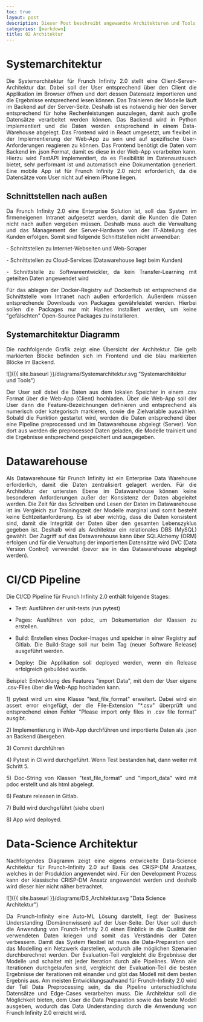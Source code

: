 ```yaml
---
toc: true
layout: post
description: Dieser Post beschreibt angewandte Architekturen und Tools für Frunch Infinity 2.0
categories: [markdown]
title: 02 Architektur
---
```


# Systemarchitektur
<p style="text-align: justify;">Die Systemarchitektur für Frunch Infinity 2.0 stellt eine Client-Server-Architektur dar. Dabei soll der User entsprechend über den Client die Applikation im Browser öffnen und dort dessen Datensatz importieren und die Ergebnisse entsprechend lesen können. Das Trainieren der Modelle läuft im Backend auf der Server-Seite. Deshalb ist es notwendig hier den Server entsprechend für hohe Rechenleistungen auszulegen, damit auch große Datensätze verarbeitet werden können. Das Backend wird in Python implementiert und die Daten werden entsprechend in einem Data-Warehouse abgelegt. Das Frontend wird in React umgesetzt, um flexibel in der Implementierung der Web-App zu sein und auf spezifische User-Anforderungen reagieren zu können. Das Frontend benötigt die Daten vom Backend im .json Format, damit es diese in der Web-App verarbeiten kann. Hierzu wird FastAPI implementiert, da es Flexibilität im Datenaustausch bietet, sehr performant ist und automatisch eine Dokumentation generiert. Eine mobile App ist für Frunch Infinity 2.0 nicht erforderlich, da die Datensätze vom User nicht auf einem iPhone liegen. </p>

## Schnittstellen nach außen
<p style="text-align: justify;">Da Frunch Infinity 2.0 eine Enterprise Solution ist, soll das System im firmeneigenen Intranet aufgesetzt werden, damit die Kunden die Daten nicht nach außen vergeben müssen. Deshalb muss auch die Verwaltung und das Management der Server-Hardware von der IT-Abteilung des Kunden erfolgen. Somit sind folgende Schnittstellen nicht anwendbar:</p>
<p style="text-align: justify;">- Schnittstellen zu Internet-Webseiten und Web-Scraper</p>
<p style="text-align: justify;">- Schnittstellen zu Cloud-Services (Datawarehouse liegt beim Kunden)</p>
<p style="text-align: justify;">- Schnittstelle zu Softwareentwickler, da kein Transfer-Learning mit geteilten Daten angewendet wird</p>

<p style="text-align: justify;">Für das ablegen der Docker-Registry auf Dockerhub ist entsprechend die Schnittstelle vom Intranet nach außen erforderlich. Außerdem müssen entsprechende Downloads von Packages gewährleistet werden. Hierbei sollen die Packages nur mit Hashes installiert werden, um keine "gefälschten" Open-Source Packages zu installieren.</p>

## Systemarchitektur Diagramm

<p style="text-align: justify;">Die nachfolgende Grafik zeigt eine Übersicht der Architektur. Die gelb markierten Blöcke befinden sich im Frontend und die blau markierten Blöcke im Backend.</p>

![]({{ site.baseurl }}/diagrams/Systemarchitektur.svg "Systemarchitektur und Tools")

<p style="text-align: justify;">Der User soll dabei die Daten aus dem lokalen Speicher in einem .csv Format über die Web-App (Client) hochladen. Über die Web-App soll der User dann die Feature-Bezeichnungen definieren und entsprechend als numerisch oder kategorisch markieren, sowie die Zielvariable auswählen. Sobald die Funktion gestartet wird, werden die Daten entsprechend über eine Pipeline preprocessed und im Datawarehouse abgelegt (Server). Von dort aus werden die preprocessed Daten geladen, die Modelle trainiert und die Ergebnisse entsprechend gespeichert und ausgegeben.</p>

# Datawarehouse 
<p style="text-align: justify;">Als Datawarehouse für Frunch Infinity ist ein Enterprise Data Warehouse erforderlich, damit die Daten zentralisiert gelagert werden. Für die Architektur der untersten Ebene im Datawarehouse können keine besonderen Anforderungen außer der Konsistenz der Daten abgeleitet werden. Die Zeit für das Schreiben und Lesen der Daten im Datawarehouse ist im Vergleich zur Trainingszeit der Modelle marginal und somit besteht keine Echtzeitanforderung. Es ist aber wichtig, dass die Daten konsistent sind, damit die Integrität der Daten über den gesamten Lebenszyklus gegeben ist. Deshalb wird als Architektur ein relationales DBS (MySQL) gewählt. Der Zugriff auf das Datawarehouse kann über SQLAlchemy (ORM) erfolgen und für die Verwaltung der importierten Datensätze wird DVC (Data Version Control) verwendet (bevor sie in das Datawarehouse abgelegt werden). </p>

# CI/CD Pipeline

Die CI/CD Pipeline für Frunch Infinity 2.0 enthält folgende Stages:
- <p style="text-align: justify;">Test: Ausführen der unit-tests (run pytest)</p>
- <p style="text-align: justify;">Pages: Ausführen von pdoc, um Dokumentation der Klassen zu erstellen.</p>
- <p style="text-align: justify;">Build: Erstellen eines Docker-Images und speicher in einer Registry auf Gitlab. Die Build-Stage soll nur beim Tag (neuer Software Release) ausgeführt werden.</p>
- <p style="text-align: justify;">Deploy: Die Applikation soll deployed werden, wenn ein Release erfolgreich gebuilded wurde. </p>

<p style="text-align: justify;">Beispiel: Entwicklung des Features "import Data", mit dem der User eigene .csv-Files über die Web-App hochladen kann. </p>

<p style="text-align: justify;">1) pytest wird um eine Klasse "test_file_format" erweitert. Dabei wird ein assert error eingefügt, der die File-Extension "*.csv" überprüft und entsprechend einen Fehler "Please import only files in .csv file format" ausgibt.</p>

<p style="text-align: justify;">2) Implementierung in Web-App durchführen und importierte Daten als .json an Backend übergeben.</p>
<p style="text-align: justify;">3) Commit durchführen</p>
<p style="text-align: justify;">4) Pytest in CI wird durchgeführt. Wenn Test bestanden hat, dann weiter mit Schritt 5. </p>
<p style="text-align: justify;">5) Doc-String von Klassen "test_file_format" und "import_data" wird mit pdoc erstellt und als html abgelegt.</p>
<p style="text-align: justify;">6) Feature releasen in Gitlab. </p>
<p style="text-align: justify;">7) Build wird durchgeführt (siehe oben)</p>
<p style="text-align: justify;">8) App wird deployed.</p>

# Data-Science Architektur
<p style="text-align: justify;">Nachfolgendes Diagramm zeigt eine eigens entwickelte Data-Science Architektur für Frunch-Infinity 2.0 auf Basis des CRISP-DM Ansatzes, welches in der Produktion angewendet wird. Für den Development Prozess kann der klassische CRISP-DM Ansatz angewendet werden und deshalb wird dieser hier nicht näher betrachtet. </p>

![]({{ site.baseurl }}/diagrams/DS_Architektur.svg "Data Science Architektur")

<p style="text-align: justify;">Da Frunch-Infinity eine Auto-ML Lösung darstellt, liegt der Business Understanding (Domänenwissen) auf der User-Seite. Der User soll durch die Anwendung von Frunch-Infinity 2.0 einen Einblick in die Qualität der verwendeten Daten kriegen und somit das Verständnis der Daten verbessern. Damit das System flexibel ist muss die Data-Preparation und das Modelling ein Netzwerk darstellen, wodurch alle möglichen Szenarien durchberechnet werden. Der Evaluation-Teil vergleicht die Ergebnisse der Modelle und schaltet mit jeder Iteration durch alle Pipelines. Wenn alle Iterationen durchgelaufen sind, vergleicht der Evaluation-Teil die besten Ergebnisse der Iterationen mit einander und gibt das Modell mit dem besten Ergebnis aus. Am meisten Entwicklungsaufwand für Frunch-Infinity 2.0 wird der Teil Data Preprocessing sein, da die Pipeline unterschiedlichste Datensätze und Edge-Cases verarbeiten muss. Die Architektur soll die Möglichkeit bieten, dem User die Data Preparation sowie das beste Modell ausgeben, wodurch das Data Understanding durch die Anwendung von Frunch Infinity 2.0 erreicht wird.</p>

